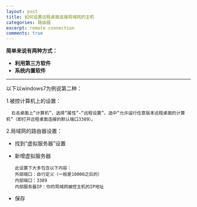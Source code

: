 ```yaml
---
layout: post
title: 如何设置远程桌面连接局域网的主机
categories: 路由器
excerpt: remote connection
comments: true
---
```


**简单来说有两种方式：**

- **利用第三方软件**
- **系统内置软件**

---

以下以windows7为例说第二种：

1.被控计算机上的设置：

      右击桌面上“计算机”，选择“属性”-“远程设置”，选中“允许运行任意版本远程桌面的计算机”（即打开远程桌面连接的默认端口3389）。
     
2.局域网的路由器设置：

- 找到“虚拟服务器”设置

- 新增虚拟服务器

      此设置下大多包含以下内容：
      外部端口：自行定义（一般是10000之后的）
      内部端口：3389
      内部服务器IP：你的局域网被控主机的IP地址
     
- 保存
